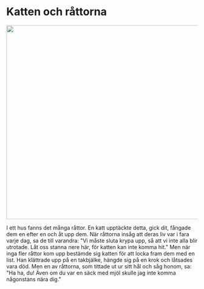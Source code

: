 # Katten och råttorna

<img src="img/avif/06.avif" width="512">

I ett hus fanns det många råttor. En katt upptäckte detta, gick dit, fångade dem en efter en och åt upp dem. När råttorna insåg att deras liv var i fara varje dag, sa de till varandra: "Vi måste sluta krypa upp, så att vi inte alla blir utrotade. Låt oss stanna nere här, för katten kan inte komma hit." Men när inga fler råttor kom upp bestämde sig katten för att locka fram dem med en list. Han klättrade upp på en takbjälke, hängde sig på en krok och låtsades vara död. Men en av råttorna, som tittade ut ur sitt hål och såg honom, sa: "Ha ha, du! Även om du var en säck med mjöl skulle jag inte komma någonstans nära dig."
